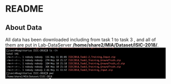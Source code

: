 # README
## About Data
All data has been downloaded including from task 1 to task 3 , and all of them 
are put in Lab-DataServer **/home/share2/MIA/Dataset/ISIC-2018/**. 
![Data Directory](./Data_Directory.png)

